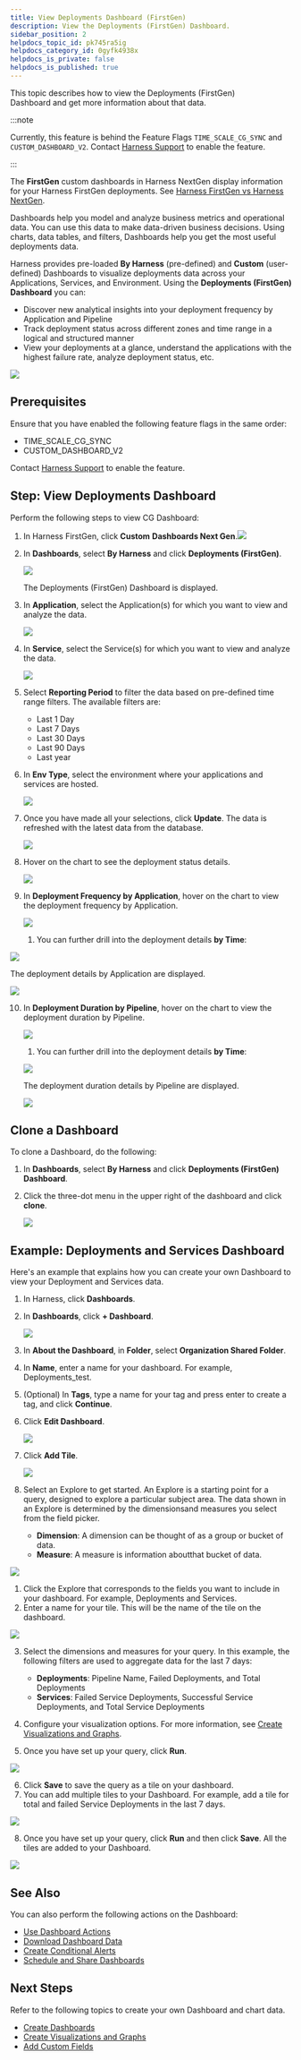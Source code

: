 ```yaml
---
title: View Deployments Dashboard (FirstGen)
description: View the Deployments (FirstGen) Dashboard.
sidebar_position: 2
helpdocs_topic_id: pk745ra5ig
helpdocs_category_id: 0gyfk4938x
helpdocs_is_private: false
helpdocs_is_published: true
---
```


This topic describes how to view the Deployments (FirstGen) Dashboard and get more information about that data.

:::note

Currently, this feature is behind the Feature Flags `TIME_SCALE_CG_SYNC` and `CUSTOM_DASHBOARD_V2`. Contact [Harness Support](mailto:support@harness.io) to enable the feature.

:::

The **FirstGen** custom dashboards in Harness NextGen display information for your Harness FirstGen deployments. See [Harness FirstGen vs Harness NextGen](../../getting-started/harness-first-gen-vs-harness-next-gen.md).

Dashboards help you model and analyze business metrics and operational data. You can use this data to make data-driven business decisions. Using charts, data tables, and filters, Dashboards help you get the most useful deployments data.

Harness provides pre-loaded **By Harness** (pre-defined) and **Custom** (user-defined) Dashboards to visualize deployments data across your Applications, Services, and Environment. Using the **Deployments (FirstGen) Dashboard** you can:

* Discover new analytical insights into your deployment frequency by Application and Pipeline
* Track deployment status across different zones and time range in a logical and structured manner
* View your deployments at a glance, understand the applications with the highest failure rate, analyze deployment status, etc.

![](../cd-dashboards/static/view-deployments-current-gen-dashboard-28.png)

## Prerequisites

Ensure that you have enabled the following feature flags in the same order:

* TIME\_SCALE\_CG\_SYNC
* CUSTOM\_DASHBOARD\_V2

Contact [Harness Support](mailto:support@harness.io) to enable the feature.

## Step: View Deployments Dashboard

Perform the following steps to view CG Dashboard:

1. In Harness FirstGen, click **Custom** **Dashboards Next Gen**.![](../cd-dashboards/static/view-deployments-current-gen-dashboard-29.png)
2. In **Dashboards**, select **By Harness** and click **Deployments (FirstGen)**.
   
   ![](../cd-dashboards/static/view-deployments-current-gen-dashboard-30.png)
   
   The Deployments (FirstGen) Dashboard is displayed.
3. In **Application**, select the Application(s) for which you want to view and analyze the data.
   
   ![](../cd-dashboards/static/view-deployments-current-gen-dashboard-31.png)

4. In **Service**, select the Service(s) for which you want to view and analyze the data.
   
   ![](../cd-dashboards/static/view-deployments-current-gen-dashboard-32.png)

5. Select **Reporting Period** to filter the data based on pre-defined time range filters. The available filters are:
	* Last 1 Day
	* Last 7 Days
	* Last 30 Days
	* Last 90 Days
	* Last year
6. In **Env Type**, select the environment where your applications and services are hosted.
   
   ![](../cd-dashboards/static/view-deployments-current-gen-dashboard-33.png)

7. Once you have made all your selections, click **Update**. The data is refreshed with the latest data from the database.
   
   ![](../cd-dashboards/static/view-deployments-current-gen-dashboard-34.png)

8. Hover on the chart to see the deployment status details.
   
   ![](../cd-dashboards/static/view-deployments-current-gen-dashboard-35.png)

9.  In **Deployment Frequency by Application**, hover on the chart to view the deployment frequency by Application.
    
	![](../cd-dashboards/static/view-deployments-current-gen-dashboard-36.png)

	1. You can further drill into the deployment details **by Time**:
   
   ![](../cd-dashboards/static/view-deployments-current-gen-dashboard-37.png)
   
   The deployment details by Application are displayed.
   
   ![](../cd-dashboards/static/view-deployments-current-gen-dashboard-38.png)

10. In **Deployment Duration by Pipeline**, hover on the chart to view the deployment duration by Pipeline.
    
	![](../cd-dashboards/static/view-deployments-current-gen-dashboard-39.png)

	1. You can further drill into the deployment details **by Time**:
	
	![](../cd-dashboards/static/view-deployments-current-gen-dashboard-40.png)
	
	The deployment duration details by Pipeline are displayed.
	
	![](../cd-dashboards/static/view-deployments-current-gen-dashboard-41.png)

## Clone a Dashboard

To clone a Dashboard, do the following:

1. In **Dashboards**, select **By Harness** and click **Deployments (FirstGen) Dashboard**.
2. Click the three-dot menu in the upper right of the dashboard and click **clone**.
   
   ![](../cd-dashboards/static/view-deployments-current-gen-dashboard-42.png)

## Example: Deployments and Services Dashboard

Here's an example that explains how you can create your own Dashboard to view your Deployment and Services data.

1. In Harness, click **Dashboards**.
2. In **Dashboards**, click **+ Dashboard**.

   ![](../cd-dashboards/static/view-deployments-current-gen-dashboard-43.png)

3. In **About the Dashboard**, in **Folder**, select **Organization Shared Folder**.
4. In **Name**, enter a name for your dashboard. For example, Deployments\_test.
5. (Optional) In **Tags**, type a name for your tag and press enter to create a tag, and click **Continue**.
6. Click **Edit Dashboard**.
   
   ![](../cd-dashboards/static/view-deployments-current-gen-dashboard-45.png)

7. Click **Add Tile**.
   
   ![](../cd-dashboards/static/view-deployments-current-gen-dashboard-46.png)

8. Select an Explore to get started. An Explore is a starting point for a query, designed to explore a particular subject area. The data shown in an Explore is determined by the dimensionsand measures you select from the field picker.
	* **Dimension**: A dimension can be thought of as a group or bucket of data.
	* **Measure**: A measure is information aboutthat bucket of data.
  
  ![](../cd-dashboards/static/view-deployments-current-gen-dashboard-48.png)

1.  Click the Explore that corresponds to the fields you want to include in your dashboard. For example, Deployments and Services.
2.  Enter a name for your tile. This will be the name of the tile on the dashboard.
   
   ![](../cd-dashboards/static/view-deployments-current-gen-dashboard-49.png)

3.  Select the dimensions and measures for your query. In this example, the following filters are used to aggregate data for the last 7 days:  

	* **Deployments**: Pipeline Name, Failed Deployments, and Total Deployments
	* **Services**: Failed Service Deployments, Successful Service Deployments, and Total Service Deployments
4.  Configure your visualization options. For more information, see [Create Visualizations and Graphs](../../platform/18_Dashboards/create-visualizations-and-graphs.md).
5.  Once you have set up your query, click **Run**.
   
   ![](../cd-dashboards/static/view-deployments-current-gen-dashboard-50.png)

6.  Click **Save** to save the query as a tile on your dashboard.
7.  You can add multiple tiles to your Dashboard. For example, add a tile for total and failed Service Deployments in the last 7 days.
   
   ![](../cd-dashboards/static/view-deployments-current-gen-dashboard-51.png)

8.  Once you have set up your query, click **Run** and then click **Save**. All the tiles are added to your Dashboard.
   
   ![](../cd-dashboards/static/view-deployments-current-gen-dashboard-52.png)

## See Also

You can also perform the following actions on the Dashboard:

* [Use Dashboard Actions](../../platform/18_Dashboards/use-dashboard-actions.md)
* [Download Dashboard Data](../../platform/18_Dashboards/download-dashboard-data.md)
* [Create Conditional Alerts](../../platform/18_Dashboards/create-conditional-alerts.md)
* [Schedule and Share Dashboards](../../platform/18_Dashboards/share-dashboards.md)

## Next Steps

Refer to the following topics to create your own Dashboard and chart data.

* [Create Dashboards](../../platform/18_Dashboards/create-dashboards.md)
* [Create Visualizations and Graphs](../../platform/18_Dashboards/create-visualizations-and-graphs.md)
* [Add Custom Fields](../../platform/18_Dashboards/add-custom-fields.md)

